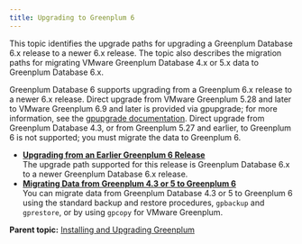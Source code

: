 ```yaml
---
title: Upgrading to Greenplum 6 
---
```


This topic identifies the upgrade paths for upgrading a Greenplum Database 6.x release to a newer 6.x release. The topic also describes the migration paths for migrating VMware Greenplum Database 4.x or 5.x data to Greenplum Database 6.x.

Greenplum Database 6 supports upgrading from a Greenplum 6.x release to a newer 6.x release. Direct upgrade from VMware Greenplum 5.28 and later to VMware Greenplum 6.9 and later is provided via gpupgrade; for more information, see the [gpupgrade documentation](https://docs.vmware.com/en/VMware-Tanzu-Greenplum-Upgrade/index.html). Direct upgrade from Greenplum Database 4.3, or from Greenplum 5.27 and earlier, to Greenplum 6 is not supported; you must migrate the data to Greenplum 6.

-   **[Upgrading from an Earlier Greenplum 6 Release](upgrading.html)**  
The upgrade path supported for this release is Greenplum Database 6.x to a newer Greenplum Database 6.x release.
-   **[Migrating Data from Greenplum 4.3 or 5 to Greenplum 6](migrate.html)**  
You can migrate data from Greenplum Database 4.3 or 5 to Greenplum 6 using the standard backup and restore procedures, `gpbackup` and `gprestore`, or by using `gpcopy` for VMware Greenplum.

**Parent topic:** [Installing and Upgrading Greenplum](install_guide.html)

